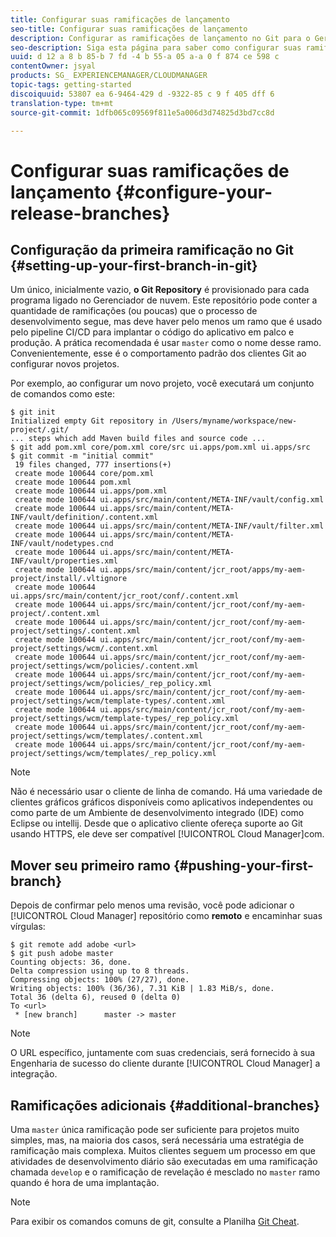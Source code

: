 ```yaml
---
title: Configurar suas ramificações de lançamento
seo-title: Configurar suas ramificações de lançamento
description: Configurar as ramificações de lançamento no Git para o Gerenciador do AEM Cloud
seo-description: Siga esta página para saber como configurar suas ramificações de lançamento no git.
uuid: d 12 a 8 b 85-b 7 fd -4 b 55-a 05 a-a 0 f 874 ce 598 c
contentOwner: jsyal
products: SG_ EXPERIENCEMANAGER/CLOUDMANAGER
topic-tags: getting-started
discoiquuid: 53807 ea 6-9464-429 d -9322-85 c 9 f 405 dff 6
translation-type: tm+mt
source-git-commit: 1dfb065c09569f811e5a006d3d74825d3bd7cc8d

---
```



# Configurar suas ramificações de lançamento {#configure-your-release-branches}

## Configuração da primeira ramificação no Git {#setting-up-your-first-branch-in-git}

Um único, inicialmente vazio, **o Git Repository** é provisionado para cada programa ligado no Gerenciador de nuvem. Este repositório pode conter a quantidade de ramificações (ou poucas) que o processo de desenvolvimento segue, mas deve haver pelo menos um ramo que é usado pelo pipeline CI/CD para implantar o código do aplicativo em palco e produção. A prática recomendada é usar `master` como o nome desse ramo. Convenientemente, esse é o comportamento padrão dos clientes Git ao configurar novos projetos.

Por exemplo, ao configurar um novo projeto, você executará um conjunto de comandos como este:

```shell
$ git init
Initialized empty Git repository in /Users/myname/workspace/new-project/.git/
... steps which add Maven build files and source code ...
$ git add pom.xml core/pom.xml core/src ui.apps/pom.xml ui.apps/src
$ git commit -m "initial commit"
 19 files changed, 777 insertions(+)
 create mode 100644 core/pom.xml
 create mode 100644 pom.xml
 create mode 100644 ui.apps/pom.xml
 create mode 100644 ui.apps/src/main/content/META-INF/vault/config.xml
 create mode 100644 ui.apps/src/main/content/META-INF/vault/definition/.content.xml
 create mode 100644 ui.apps/src/main/content/META-INF/vault/filter.xml
 create mode 100644 ui.apps/src/main/content/META-INF/vault/nodetypes.cnd
 create mode 100644 ui.apps/src/main/content/META-INF/vault/properties.xml
 create mode 100644 ui.apps/src/main/content/jcr_root/apps/my-aem-project/install/.vltignore
 create mode 100644 ui.apps/src/main/content/jcr_root/conf/.content.xml
 create mode 100644 ui.apps/src/main/content/jcr_root/conf/my-aem-project/.content.xml
 create mode 100644 ui.apps/src/main/content/jcr_root/conf/my-aem-project/settings/.content.xml
 create mode 100644 ui.apps/src/main/content/jcr_root/conf/my-aem-project/settings/wcm/.content.xml
 create mode 100644 ui.apps/src/main/content/jcr_root/conf/my-aem-project/settings/wcm/policies/.content.xml
 create mode 100644 ui.apps/src/main/content/jcr_root/conf/my-aem-project/settings/wcm/policies/_rep_policy.xml
 create mode 100644 ui.apps/src/main/content/jcr_root/conf/my-aem-project/settings/wcm/template-types/.content.xml
 create mode 100644 ui.apps/src/main/content/jcr_root/conf/my-aem-project/settings/wcm/template-types/_rep_policy.xml
 create mode 100644 ui.apps/src/main/content/jcr_root/conf/my-aem-project/settings/wcm/templates/.content.xml
 create mode 100644 ui.apps/src/main/content/jcr_root/conf/my-aem-project/settings/wcm/templates/_rep_policy.xml
```

>[!NOTE]
>
>Não é necessário usar o cliente de linha de comando. Há uma variedade de clientes gráficos gráficos disponíveis como aplicativos independentes ou como parte de um Ambiente de desenvolvimento integrado (IDE) como Eclipse ou intellij. Desde que o aplicativo cliente ofereça suporte ao Git usando HTTPS, ele deve ser compatível [!UICONTROL Cloud Manager]com.

## Mover seu primeiro ramo {#pushing-your-first-branch}

Depois de confirmar pelo menos uma revisão, você pode adicionar o [!UICONTROL Cloud Manager] repositório como **remoto** e encaminhar suas vírgulas:

```shell
$ git remote add adobe <url>
$ git push adobe master
Counting objects: 36, done.
Delta compression using up to 8 threads.
Compressing objects: 100% (27/27), done.
Writing objects: 100% (36/36), 7.31 KiB | 1.83 MiB/s, done.
Total 36 (delta 6), reused 0 (delta 0)
To <url>
 * [new branch]      master -> master
```

>[!NOTE]
>
>O URL específico, juntamente com suas credenciais, será fornecido à sua Engenharia de sucesso do cliente durante [!UICONTROL Cloud Manager] a integração.

## Ramificações adicionais {#additional-branches}

Uma `master` única ramificação pode ser suficiente para projetos muito simples, mas, na maioria dos casos, será necessária uma estratégia de ramificação mais complexa. Muitos clientes seguem um processo em que atividades de desenvolvimento diário são executadas em uma ramificação chamada `develop` e o ramificação de revelação é mesclado no `master` ramo quando é hora de uma implantação.

>[!NOTE]
>
>Para exibir os comandos comuns de git, consulte a Planilha [Git Cheat](https://services.github.com/on-demand/downloads/github-git-cheat-sheet.pdf).

